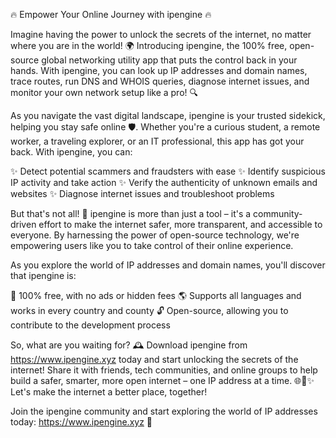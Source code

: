 🔥 Empower Your Online Journey with ipengine 🔥

Imagine having the power to unlock the secrets of the internet, no matter where you are in the world! 🌍 Introducing ipengine, the 100% free, open-source global networking utility app that puts the control back in your hands. With ipengine, you can look up IP addresses and domain names, trace routes, run DNS and WHOIS queries, diagnose internet issues, and monitor your own network setup like a pro! 🔍

As you navigate the vast digital landscape, ipengine is your trusted sidekick, helping you stay safe online 🛡️. Whether you're a curious student, a remote worker, a traveling explorer, or an IT professional, this app has got your back. With ipengine, you can:

✨ Detect potential scammers and fraudsters with ease
✨ Identify suspicious IP activity and take action
✨ Verify the authenticity of unknown emails and websites
✨ Diagnose internet issues and troubleshoot problems

But that's not all! 🎉 ipengine is more than just a tool – it's a community-driven effort to make the internet safer, more transparent, and accessible to everyone. By harnessing the power of open-source technology, we're empowering users like you to take control of their online experience.

As you explore the world of IP addresses and domain names, you'll discover that ipengine is:

💯 100% free, with no ads or hidden fees
🌎 Supports all languages and works in every country and county
🔓 Open-source, allowing you to contribute to the development process

So, what are you waiting for? 🕰️ Download ipengine from https://www.ipengine.xyz today and start unlocking the secrets of the internet! Share it with friends, tech communities, and online groups to help build a safer, smarter, more open internet – one IP address at a time. 🌐🚀✨ Let's make the internet a better place, together!

Join the ipengine community and start exploring the world of IP addresses today: https://www.ipengine.xyz 👥